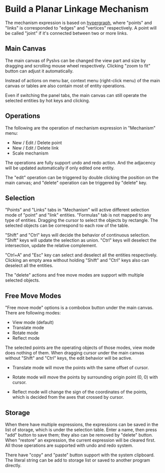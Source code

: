 # Build a Planar Linkage Mechanism

The mechanism expression is based on [hypergraph], where
"points" and "links" is corresponded to "edges" and "vertices" respectively.
A point will be called "joint" if it's connected between two or more links.

[hypergraph]: https://en.wikipedia.org/wiki/Hypergraph

## Main Canvas

The main canvas of Pyslvs can be changed the view part and size by
dragging and scrolling mouse wheel respectively.
Clicking "zoom to fit" button can adjust it automatically.

Instead of actions on menu bar, context menu (right-click menu) of
the main canvas or tables are also contain most of entity operations.

Even if switching the panel tabs, the main canvas can still operate
the selected entities by hot keys and clicking.

## Operations

The following are the operation of mechanism expression in "Mechanism" menu:

+ New / Edit / Delete point
+ New / Edit / Delete link
+ Scale mechanism

The operations are fully support undo and redo action.
And the adjacency will be updated automatically if only edited one entity.

The "edit" operation can be triggered by double clicking the position
on the main canvas; and "delete" operation can be triggered by "delete" key.

## Selection

"Points" and "Links" tabs in "Mechanism" will
active different selection mode of "point" and "link" entities.
"Formulas" tab is not mapped to any type of entities.
Dragging the cursor to select the objects by rectangle.
The selected objects can be correspond to each row of the table.

"Shift" and "Ctrl" keys will decide the behavior of continuous selection.
"Shift" keys will update the selection as union.
"Ctrl" keys will deselect the intersection, update the relative complement.

"Ctrl+A" and "Esc" key can select and deselect all the entities respectively.
Clicking an empty area without holding "Shift" and "Ctrl" keys also can
deselect all the entities.

The "delete" actions and free move modes are support with
multiple selected objects.

## Free Move Modes

"Free move mode" options is a combobox button under the main canvas.
There are following modes:

+ View mode (default)
+ Translate mode
+ Rotate mode
+ Reflect mode

The selected points are the operating objects of those modes,
view mode does nothing of them.
When dragging cursor under the main canvas without "Shift" and "Ctrl" keys,
the edit behavior will be active.

+ Translate mode will move the points with the same offset of cursor.

+ Rotate mode will move the points by surrounding origin point (0, 0)
with cursor.

+ Reflect mode will change the sign of the coordinates of the points,
which is decided from the axes that crossed by cursor.

## Storage

When there have multiple expressions, the expressions can be saved in
the list of storage, which is under the selection table.
Enter a name, then press "add" button to save them;
they also can be removed by "delete" button.
When "restore" an expression, the current expression will be cleared first.
All those operations are supported with undo and redo system.

There have "copy" and "paste" button support with the system clipboard.
The literal string can be add to storage list or
saved to another program directly.
